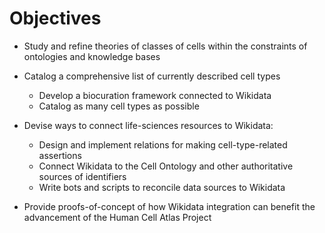 # Objectives 

* Study and refine theories of classes of cells within the constraints of ontologies and knowledge bases

* Catalog a comprehensive list of currently described cell types
    * Develop a biocuration framework connected to Wikidata 
    * Catalog as many cell types as possible

* Devise ways to connect life-sciences resources to Wikidata: 
  * Design and implement relations for making cell-type-related assertions
  * Connect Wikidata to the Cell Ontology and other authoritative sources of identifiers
  * Write bots and scripts to reconcile data sources to Wikidata

* Provide proofs-of-concept of how Wikidata integration can benefit the advancement of the Human Cell Atlas Project